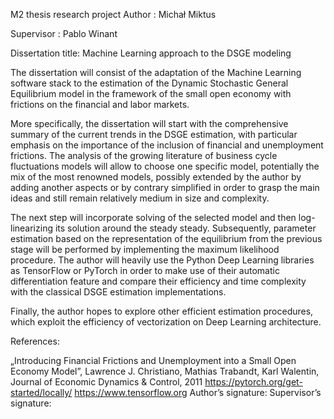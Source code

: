 M2 thesis research project
Author : Michał Miktus

Supervisor : Pablo Winant

Dissertation title: Machine Learning approach to the DSGE modeling

The dissertation will consist of the adaptation of the Machine Learning software stack to the estimation of the Dynamic Stochastic General Equilibrium model in the framework of the small open economy with frictions on the financial and labor markets. 

More specifically, the dissertation will start with the comprehensive summary of the current trends in the DSGE estimation, with particular emphasis on the importance of the inclusion of financial and unemployment frictions. The analysis of the growing literature of business cycle fluctuations models will allow to choose one specific model, potentially the mix of the most renowned models, possibly extended by the author by adding another aspects or by contrary simplified in order to grasp the main ideas and still remain relatively medium in size and complexity.

The next step will incorporate solving of the selected model and then log-linearizing its solution around the steady steady. Subsequently, parameter estimation based on the representation of the equilibrium from the previous stage will be performed by implementing the maximum likelihood procedure. The author will heavily use the Python Deep Learning libraries as TensorFlow or PyTorch in order to make use of their automatic differentiation feature and compare their efficiency and time complexity with the classical DSGE estimation implementations.

Finally, the author hopes to explore other efficient estimation procedures, which exploit the efficiency of vectorization on Deep Learning architecture.


References:

„Introducing Financial Frictions and Unemployment into a Small Open Economy Model”,
Lawrence J. Christiano, Mathias Trabandt, Karl Walentin, Journal of Economic Dynamics &
Control, 2011
https://pytorch.org/get-started/locally/
https://www.tensorflow.org
Author’s signature: Supervisor’s signature: